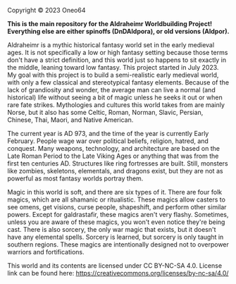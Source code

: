 Copyright © 2023 Oneo64

**This is the main repository for the Aldraheimr Worldbuilding Project! Everything else are either spinoffs (DnDAldpora), or old versions (Aldpor).**

Aldraheimr is a mythic historical fantasy world set in the early medieval ages. It is not specifically a low or high fantasy setting because those terms don't have a strict definition, and this world just so happens to sit exactly in the middle, leaning toward low fantasy. This project started in July 2023.
My goal with this project is to build a semi-realistic early medieval world, with only a few classical and stereotypical fantasy elements. Because of the lack of grandiosity and wonder, the average man can live a normal (and historical) life without seeing a bit of magic unless he seeks it out or when rare fate strikes. Mythologies and cultures this world takes from are mainly Norse, but it also has some Celtic, Roman, Norman, Slavic, Persian, Chinese, Thai, Maori, and Native American.

The current year is AD 973, and the time of the year is currently Early February. People wage war over political beliefs, religion, hatred, and conquest. Many weapons, technology, and architecture are based on the Late Roman Period to the Late Viking Ages or anything that was from the first ten centuries AD. Structures like ring fortresses are built. Still, monsters like zombies, skeletons, elementals, and dragons exist, but they are not as powerful as most fantasy worlds portray them.

Magic in this world is soft, and there are six types of it. There are four folk magics, which are all shamanic or ritualistic. These magics allow casters to see omens, get visions, curse people, shapeshift, and perform other similar powers. Except for galdrastafir, these magics aren't very flashy. Sometimes, unless you are aware of these magics, you won't even notice they're being cast. There is also sorcery, the only war magic that exists, but it doesn't have any elemental spells. Sorcery is learned, but sorcery is only taught in southern regions. These magics are intentionally designed not to overpower warriors and fortifications. 

This world and its contents are licensed under CC BY-NC-SA 4.0. License link can be found here: https://creativecommons.org/licenses/by-nc-sa/4.0/
